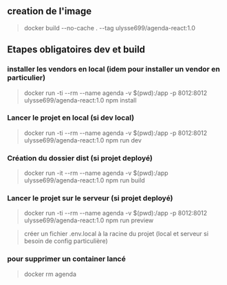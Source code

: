 ## creation de l'image
> docker build --no-cache . --tag ulysse699/agenda-react:1.0

## Etapes obligatoires dev et build

### installer les vendors en local (idem pour installer un vendor en particulier)
> docker run -ti --rm --name agenda  -v $(pwd):/app -p 8012:8012 ulysse699/agenda-react:1.0  npm install

### Lancer le projet en local (si dev local)
> docker run -ti --rm --name agenda -v $(pwd):/app -p 8012:8012 ulysse699/agenda-react:1.0  npm run dev

### Création du dossier dist (si projet deployé)
> docker run -it --rm  --name agenda -v $(pwd):/app ulysse699/agenda-react:1.0 npm run build


### Lancer le projet sur le serveur (si projet deployé)
> docker run -ti --rm --name agenda -v $(pwd):/app -p 8012:8012 ulysse699/agenda-react:1.0  npm run preview

> créer un fichier .env.local à la racine du projet (local et serveur si besoin de config particulière)

### pour supprimer un container lancé
> docker rm agenda